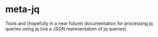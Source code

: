 # meta-jq
Tools and (hopefully in a near future) documentation for processing jq queries using jq (via a JSON representation of jq queries).
